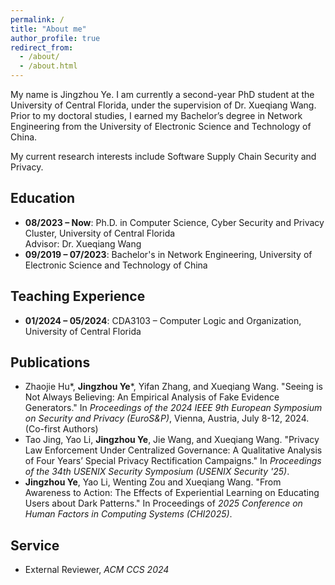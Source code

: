 ```yaml
---
permalink: /
title: "About me"
author_profile: true
redirect_from: 
  - /about/
  - /about.html
---
```


My name is Jingzhou Ye. I am currently a second-year PhD student at the University of Central Florida, under the supervision of Dr. Xueqiang Wang. Prior to my doctoral studies, I earned my Bachelor’s degree in Network Engineering from the University of Electronic Science and Technology of China.

My current research interests include Software Supply Chain Security and Privacy.




## Education
- **08/2023 – Now**: Ph.D. in Computer Science, Cyber Security and Privacy Cluster, University of Central Florida  
  Advisor: Dr. Xueqiang Wang
- **09/2019 – 07/2023**: Bachelor's in Network Engineering, University of Electronic Science and Technology of China

## Teaching Experience
- **01/2024 – 05/2024**: CDA3103 – Computer Logic and Organization, University of Central Florida

## Publications
- Zhaojie Hu*, **Jingzhou Ye***, Yifan Zhang, and Xueqiang Wang. "Seeing is Not Always Believing: An Empirical Analysis of Fake Evidence Generators." In *Proceedings of the 2024 IEEE 9th European Symposium on Security and Privacy (EuroS&P)*, Vienna, Austria, July 8-12, 2024. (Co-first Authors)
- Tao Jing, Yao Li, **Jingzhou Ye**, Jie Wang, and Xueqiang Wang. "Privacy Law Enforcement Under Centralized Governance: A Qualitative Analysis of Four Years’ Special Privacy Rectification Campaigns." In *Proceedings of the 34th USENIX Security Symposium (USENIX Security '25)*.
- **Jingzhou Ye**, Yao Li, Wenting Zou and Xueqiang Wang. "From Awareness to Action: The Effects of Experiential Learning on Educating Users about Dark Patterns." In Proceedings of *2025 Conference on Human Factors in Computing Systems (CHI2025)*.

## Service
- External Reviewer, *ACM CCS 2024*
